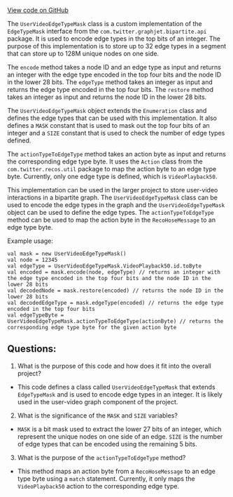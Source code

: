 [View code on GitHub](https://github.com/misbahsy/the-algorithm/src/scala/com/twitter/recos/user_video_graph/UserVideoEdgeTypeMask.scala)

The `UserVideoEdgeTypeMask` class is a custom implementation of the `EdgeTypeMask` interface from the `com.twitter.graphjet.bipartite.api` package. It is used to encode edge types in the top bits of an integer. The purpose of this implementation is to store up to 32 edge types in a segment that can store up to 128M unique nodes on one side. 

The `encode` method takes a node ID and an edge type as input and returns an integer with the edge type encoded in the top four bits and the node ID in the lower 28 bits. The `edgeType` method takes an integer as input and returns the edge type encoded in the top four bits. The `restore` method takes an integer as input and returns the node ID in the lower 28 bits.

The `UserVideoEdgeTypeMask` object extends the `Enumeration` class and defines the edge types that can be used with this implementation. It also defines a `MASK` constant that is used to mask out the top four bits of an integer and a `SIZE` constant that is used to check the number of edge types defined. 

The `actionTypeToEdgeType` method takes an action byte as input and returns the corresponding edge type byte. It uses the `Action` class from the `com.twitter.recos.util` package to map the action byte to an edge type byte. Currently, only one edge type is defined, which is `VideoPlayback50`.

This implementation can be used in the larger project to store user-video interactions in a bipartite graph. The `UserVideoEdgeTypeMask` class can be used to encode the edge types in the graph and the `UserVideoEdgeTypeMask` object can be used to define the edge types. The `actionTypeToEdgeType` method can be used to map the action byte in the `RecoHoseMessage` to an edge type byte. 

Example usage:

```
val mask = new UserVideoEdgeTypeMask()
val node = 12345
val edgeType = UserVideoEdgeTypeMask.VideoPlayback50.id.toByte
val encoded = mask.encode(node, edgeType) // returns an integer with the edge type encoded in the top four bits and the node ID in the lower 28 bits
val decodedNode = mask.restore(encoded) // returns the node ID in the lower 28 bits
val decodedEdgeType = mask.edgeType(encoded) // returns the edge type encoded in the top four bits
val edgeTypeByte = UserVideoEdgeTypeMask.actionTypeToEdgeType(actionByte) // returns the corresponding edge type byte for the given action byte
```
## Questions: 
 1. What is the purpose of this code and how does it fit into the overall project?
- This code defines a class called `UserVideoEdgeTypeMask` that extends `EdgeTypeMask` and is used to encode edge types in an integer. It is likely used in the user-video graph component of the project.

2. What is the significance of the `MASK` and `SIZE` variables?
- `MASK` is a bit mask used to extract the lower 27 bits of an integer, which represent the unique nodes on one side of an edge. `SIZE` is the number of edge types that can be encoded using the remaining 5 bits.

3. What is the purpose of the `actionTypeToEdgeType` method?
- This method maps an action byte from a `RecoHoseMessage` to an edge type byte using a `match` statement. Currently, it only maps the `VideoPlayback50` action to the corresponding edge type.